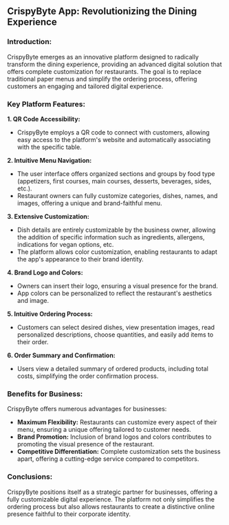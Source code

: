 ## CrispyByte App: Revolutionizing the Dining Experience

### Introduction:

CrispyByte emerges as an innovative platform designed to radically transform the dining experience, providing an advanced digital solution that offers complete customization for restaurants. The goal is to replace traditional paper menus and simplify the ordering process, offering customers an engaging and tailored digital experience.

### Key Platform Features:

**1. QR Code Accessibility:**
   - CrispyByte employs a QR code to connect with customers, allowing easy access to the platform's website and automatically associating with the specific table.

**2. Intuitive Menu Navigation:**
   - The user interface offers organized sections and groups by food type (appetizers, first courses, main courses, desserts, beverages, sides, etc.).
   - Restaurant owners can fully customize categories, dishes, names, and images, offering a unique and brand-faithful menu.

**3. Extensive Customization:**
   - Dish details are entirely customizable by the business owner, allowing the addition of specific information such as ingredients, allergens, indications for vegan options, etc.
   - The platform allows color customization, enabling restaurants to adapt the app's appearance to their brand identity.

**4. Brand Logo and Colors:**
   - Owners can insert their logo, ensuring a visual presence for the brand.
   - App colors can be personalized to reflect the restaurant's aesthetics and image.

**5. Intuitive Ordering Process:**
   - Customers can select desired dishes, view presentation images, read personalized descriptions, choose quantities, and easily add items to their order.

**6. Order Summary and Confirmation:**
   - Users view a detailed summary of ordered products, including total costs, simplifying the order confirmation process.

### Benefits for Business:

CrispyByte offers numerous advantages for businesses:
   - **Maximum Flexibility:** Restaurants can customize every aspect of their menu, ensuring a unique offering tailored to customer needs.
   - **Brand Promotion:** Inclusion of brand logos and colors contributes to promoting the visual presence of the restaurant.
   - **Competitive Differentiation:** Complete customization sets the business apart, offering a cutting-edge service compared to competitors.

### Conclusions:

CrispyByte positions itself as a strategic partner for businesses, offering a fully customizable digital experience. The platform not only simplifies the ordering process but also allows restaurants to create a distinctive online presence faithful to their corporate identity.